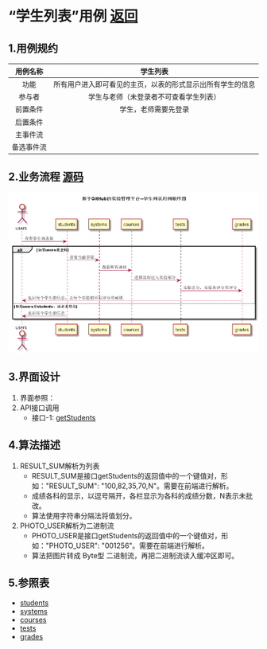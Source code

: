# “学生列表”用例 [返回](./README.md)

## 1.用例规约

|用例名称|学生列表|
|:---:|:--:|
|功能|所有用户进入即可看见的主页，以表的形式显示出所有学生的信息|
|参与者|学生与老师（未登录者不可查看学生列表）|
|前置条件|学生，老师需要先登录|
|后置条件||
|主事件流||
|备选事件流||
## 2.业务流程 [源码](../src/studentSequence.puml)

![](../sequence.png)

## 3.界面设计
1. 界面参照：
2. API接口调用 
    * 接口-1: [getStudents](../接口/getStudents.md)


## 4.算法描述
1. RESULT_SUM解析为列表
    * RESULT_SUM是接口getStudents的返回值中的一个键值对，形如："RESULT_SUM": "100,82,35,70,N"。需要在前端进行解析。
    * 成绩各科的显示，以逗号隔开，各栏显示为各科的成绩分数，N表示未批改。
    * 算法使用字符串分隔法将值划分。
2. PHOTO_USER解析为二进制流
    * PHOTO_USER是接口getStudents的返回值中的一个键值对，形如："PHOTO_USER": "001256"。需要在前端进行解析。
    * 算法把图片转成 Byte型 二进制流，再把二进制流读入缓冲区即可。
## 5.参照表
* [students](../数据库文件设计.md)
* [systems](../数据库文件设计.md)
* [courses](../数据库文件设计.md)
* [tests](../数据库文件设计.md)
* [grades](../数据库文件设计.md)